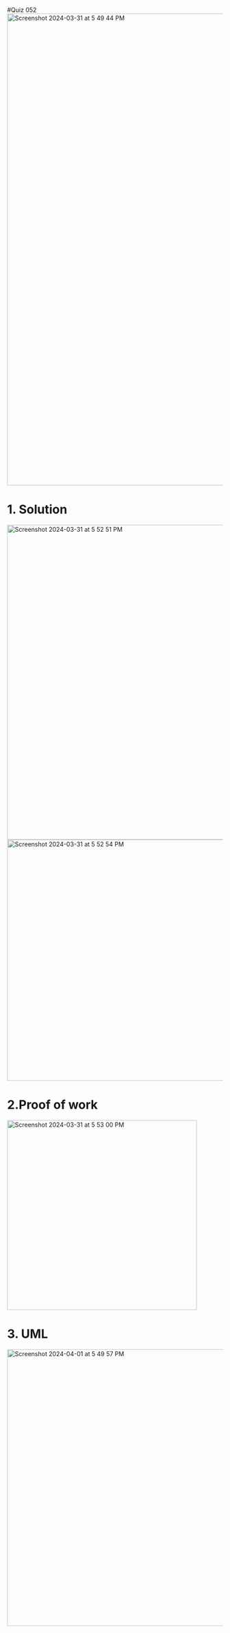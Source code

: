 #Quiz 052
<img width="1102" alt="Screenshot 2024-03-31 at 5 49 44 PM" src="https://github.com/K-Schriber/Unit-4-Comp-Sci/assets/142757998/98ab27fe-d981-4b12-8517-23dc40077626">

# 1. Solution
<img width="735" alt="Screenshot 2024-03-31 at 5 52 51 PM" src="https://github.com/K-Schriber/Unit-4-Comp-Sci/assets/142757998/b2f6db20-8ac3-4d3e-998d-696f85dbb146">

<img width="563" alt="Screenshot 2024-03-31 at 5 52 54 PM" src="https://github.com/K-Schriber/Unit-4-Comp-Sci/assets/142757998/9d7e6bcc-308f-4198-8a34-c0b1720245de">

# 2.Proof of work
<img width="443" alt="Screenshot 2024-03-31 at 5 53 00 PM" src="https://github.com/K-Schriber/Unit-4-Comp-Sci/assets/142757998/b8513b82-0c5b-4b40-b07a-40bf21574344">


# 3. UML

<img width="646" alt="Screenshot 2024-04-01 at 5 49 57 PM" src="https://github.com/K-Schriber/Unit-4-Comp-Sci/assets/142757998/c78f8e29-b403-4b90-9da2-3dc8646f394f">

